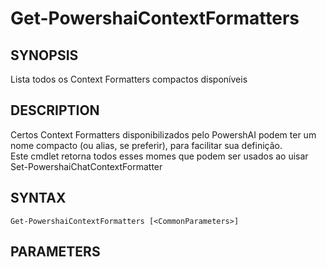 ﻿---
external help file: powershai-help.xml
schema: 2.0.0
powershai: true
---

# Get-PowershaiContextFormatters

## SYNOPSIS <!--!= @#Synop !-->
Lista todos os Context Formatters compactos disponíveis

## DESCRIPTION <!--!= @#Desc !-->
Certos Context Formatters disponibilizados pelo PowershAI podem ter um nome compacto (ou alias, se preferir), para facilitar sua definição.  
Este cmdlet retorna todos esses momes que podem ser usados ao uisar Set-PowershaiChatContextFormatter

## SYNTAX <!--!= @#Syntax !-->

```
Get-PowershaiContextFormatters [<CommonParameters>]
```

## PARAMETERS <!--!= @#Params !-->
